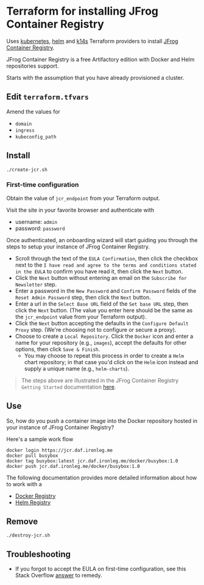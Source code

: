 # Terraform for installing JFrog Container Registry

Uses [kubernetes](https://www.terraform.io/docs/providers/kubernetes/index.html), [helm](https://www.terraform.io/docs/providers/helm/index.html) and [k14s](https://github.com/k14s/terraform-provider-k14s) Terraform providers to install [JFrog Container Registry](https://hub.helm.sh/charts/jfrog/artifactory-jcr).

JFrog Container Registry is a free Artifactory edition with Docker and Helm repositories support.

Starts with the assumption that you have already provisioned a cluster.

## Edit `terraform.tfvars`

Amend the values for

* `domain`
* `ingress`
* `kubeconfig_path`

## Install

```
./create-jcr.sh
```

### First-time configuration

Obtain the value of `jcr_endpoint` from your Terraform output.

Visit the site in your favorite browser and authenticate with

* username: `admin`
* password: `password`

Once authenticated, an onboarding wizard will start guiding you through the steps to setup your instance of JFrog Container Registry.

* Scroll through the text of the `EULA Confirmation`, then click the checkbox next to the `I have read and agree to the terms and conditions stated in the EULA` to confirm you have read it, then click the `Next` button.
* Click the `Next` button without entering an email on the `Subscribe for Newsletter` step.
* Enter a password in the `New Password` and `Confirm Password` fields of the `Reset Admin Password` step, then click the `Next` button.
* Enter a url in the `Select Base URL` field of the `Set base URL` step, then click the `Next` button.  (The value you enter here should be the same as the `jcr_endpoint` value from your Terraform output).
* Click the `Next` button accepting the defaults in the `Configure Default Proxy` step.  (We're choosing not to configure or secure a proxy).
* Choose to create a `Local Repository`. Click the `Docker` icon and enter a name for your repository (e.g., `images`), accept the defaults for other options, then click `Save & Finish`. 
  * You may choose to repeat this process in order to create a `Helm` chart repository; in that case you'd click on the `Helm` icon instead and supply a unique name (e.g., `helm-charts`). 

> The steps above are illustrated in the JFrog Container Registry `Getting Started` documentation [here](https://www.jfrog.com/confluence/display/JFROG/Get+Started%3A+JFrog+Container+Registry).


## Use

So, how do you push a container image into the Docker repository hosted in your instance of JFrog Container Registry?

Here's a sample work flow

```
docker login https://jcr.daf.ironleg.me
docker pull busybox
docker tag busybox:latest jcr.daf.ironleg.me/docker/busybox:1.0
docker push jcr.daf.ironleg.me/docker/busybox:1.0
```

The following documentation provides more detailed information about how to work with a

* [Docker Registry](https://www.jfrog.com/confluence/display/JCR6X/Getting+Started+with+JFrog+Container+Registry+as+a+Docker+Registry)
* [Helm Registry](https://www.jfrog.com/confluence/display/JCR6X/Helm+Registry)


## Remove

```
./destroy-jcr.sh
```

## Troubleshooting

* If you forgot to accept the EULA on first-time configuration, see this Stack Overflow [answer](https://stackoverflow.com/questions/60095151/how-can-i-automatically-accept-artifactory-eula) to remedy.